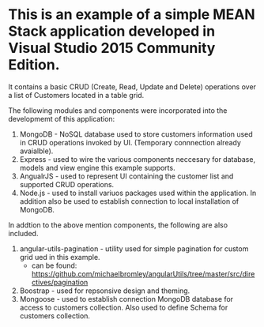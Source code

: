# This is an example of a simple MEAN Stack application developed in Visual Studio 2015 Community Edition. 
It contains a basic CRUD (Create, Read, Update and Delete) operations over a list of Customers located in a table grid.

The following modules and components were incorporated into the developmemt of this application:

1. MongoDB - NoSQL database used to store customers information used in CRUD operations invoked by UI. (Temporary connnection already avaialble).
2. Express - used to wire the various components neccesary for database, models and view engine this example supports.
3. AngualrJS - used to represent UI containing the customer list and supported CRUD operations.
4. Node.js - used to install variuos packages used within the application. In addition also be used to establish connection to local
	installation of MongoDB.

In addtion to the above mention components, the following are also included.

1. angular-utils-pagination - utility used for simple pagination for custom grid ued in this example.
	  -  can be found: https://github.com/michaelbromley/angularUtils/tree/master/src/directives/pagination
2. Boostrap - used for repsonsive design and theming.
3. Mongoose - used to establish connection MongoDB database for access to customers collection. 
	Also used to define Schema for customers collection.


